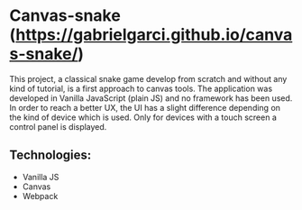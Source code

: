# Canvas-snake (https://gabrielgarci.github.io/canvas-snake/)

This project, a classical snake game develop from scratch and without any kind of tutorial, is a first approach to canvas tools. The application was developed in Vanilla JavaScript (plain JS) and no framework has been used. In order to reach a better UX, the UI has a slight difference depending on the kind of device which is used. Only for devices with a touch screen a control panel is displayed.

## Technologies: 

- Vanilla JS
- Canvas
- Webpack
